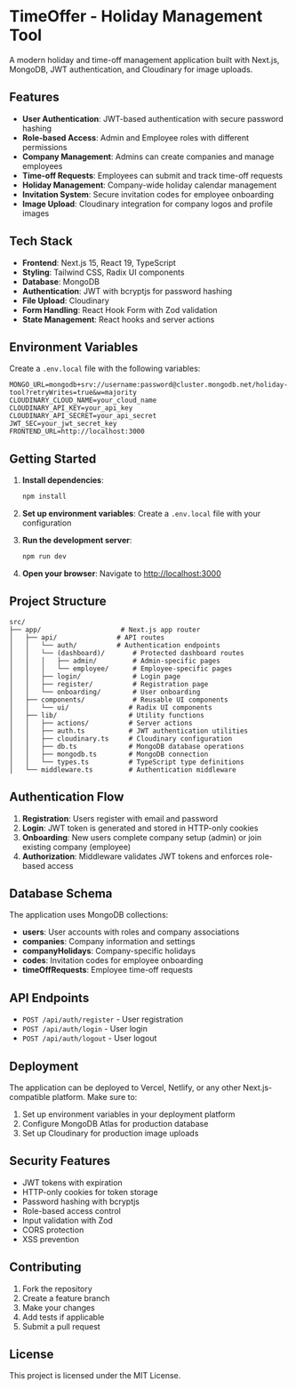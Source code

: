 # TimeOffer - Holiday Management Tool

A modern holiday and time-off management application built with Next.js, MongoDB, JWT authentication, and Cloudinary for image uploads.

## Features

- **User Authentication**: JWT-based authentication with secure password hashing
- **Role-based Access**: Admin and Employee roles with different permissions
- **Company Management**: Admins can create companies and manage employees
- **Time-off Requests**: Employees can submit and track time-off requests
- **Holiday Management**: Company-wide holiday calendar management
- **Invitation System**: Secure invitation codes for employee onboarding
- **Image Upload**: Cloudinary integration for company logos and profile images

## Tech Stack

- **Frontend**: Next.js 15, React 19, TypeScript
- **Styling**: Tailwind CSS, Radix UI components
- **Database**: MongoDB
- **Authentication**: JWT with bcryptjs for password hashing
- **File Upload**: Cloudinary
- **Form Handling**: React Hook Form with Zod validation
- **State Management**: React hooks and server actions

## Environment Variables

Create a `.env.local` file with the following variables:

```env
MONGO_URL=mongodb+srv://username:password@cluster.mongodb.net/holiday-tool?retryWrites=true&w=majority
CLOUDINARY_CLOUD_NAME=your_cloud_name
CLOUDINARY_API_KEY=your_api_key
CLOUDINARY_API_SECRET=your_api_secret
JWT_SEC=your_jwt_secret_key
FRONTEND_URL=http://localhost:3000
```

## Getting Started

1. **Install dependencies**:
   ```bash
   npm install
   ```

2. **Set up environment variables**:
   Create a `.env.local` file with your configuration

3. **Run the development server**:
   ```bash
   npm run dev
   ```

4. **Open your browser**:
   Navigate to [http://localhost:3000](http://localhost:3000)

## Project Structure

```
src/
├── app/                    # Next.js app router
│   ├── api/               # API routes
│   │   └── auth/          # Authentication endpoints
│   │   └── (dashboard)/       # Protected dashboard routes
│   │   │   ├── admin/         # Admin-specific pages
│   │   │   └── employee/      # Employee-specific pages
│   │   ├── login/             # Login page
│   │   ├── register/          # Registration page
│   │   └── onboarding/        # User onboarding
│   ├── components/            # Reusable UI components
│   │   └── ui/               # Radix UI components
│   ├── lib/                  # Utility functions
│   │   ├── actions/          # Server actions
│   │   ├── auth.ts           # JWT authentication utilities
│   │   ├── cloudinary.ts     # Cloudinary configuration
│   │   ├── db.ts             # MongoDB database operations
│   │   ├── mongodb.ts        # MongoDB connection
│   │   └── types.ts          # TypeScript type definitions
│   └── middleware.ts         # Authentication middleware
```

## Authentication Flow

1. **Registration**: Users register with email and password
2. **Login**: JWT token is generated and stored in HTTP-only cookies
3. **Onboarding**: New users complete company setup (admin) or join existing company (employee)
4. **Authorization**: Middleware validates JWT tokens and enforces role-based access

## Database Schema

The application uses MongoDB collections:

- **users**: User accounts with roles and company associations
- **companies**: Company information and settings
- **companyHolidays**: Company-specific holidays
- **codes**: Invitation codes for employee onboarding
- **timeOffRequests**: Employee time-off requests

## API Endpoints

- `POST /api/auth/register` - User registration
- `POST /api/auth/login` - User login
- `POST /api/auth/logout` - User logout

## Deployment

The application can be deployed to Vercel, Netlify, or any other Next.js-compatible platform. Make sure to:

1. Set up environment variables in your deployment platform
2. Configure MongoDB Atlas for production database
3. Set up Cloudinary for production image uploads

## Security Features

- JWT tokens with expiration
- HTTP-only cookies for token storage
- Password hashing with bcryptjs
- Role-based access control
- Input validation with Zod
- CORS protection
- XSS prevention

## Contributing

1. Fork the repository
2. Create a feature branch
3. Make your changes
4. Add tests if applicable
5. Submit a pull request

## License

This project is licensed under the MIT License.
